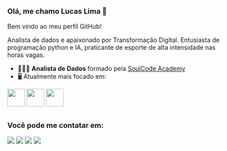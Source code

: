 ### Olá, me chamo Lucas Lima 👋
Bem vindo ao meu perfil GitHub!

Analista de dados e apaixonado por Transformação Digital. Entusiasta de programação python e IA, praticante de esporte de alta intensidade nas horas vagas.

* 👨🏻‍💻 **Analista de Dados** formado pela [SoulCode Academy](https://soulcode.com/)
* 🖥️ Atualmente mais focado em:

<div style="display: inline">
<img width='40' height='40' src="https://cdn.jsdelivr.net/gh/devicons/devicon/icons/python/python-original.svg" />
<img width='40' height='40' src="https://cdn.jsdelivr.net/gh/devicons/devicon/icons/pandas/pandas-original.svg" />
<img width='40' height='40' src="https://cdn.jsdelivr.net/gh/devicons/devicon/icons/postgresql/postgresql-original.svg" />
</div>

##

### Você pode me contatar em:
<div>
<a href="https://instagram.com/lucaskrlima" target="_blank"><img loading="lazy" src="https://img.shields.io/badge/-Instagram-%23E4405F?style=for-the-badge&logo=instagram&logoColor=white" target="_blank"></a>
<a href = "mailto:kaue_lucas@hotmail.com"><img loading="lazy" src="https://img.shields.io/badge/Microsoft-0078D4?style=for-the-badge&logo=microsoft&logoColor=white" target="_blank"></a>
<a href = "https://wa.me/5567991012006"><img loading="lazy" src="https://img.shields.io/badge/WhatsApp-25D366?style=for-the-badge&logo=whatsapp&logoColor=white" target="_blank"></a>
<a href="https://www.linkedin.com/in/lucaskrlima" target="_blank"><img loading="lazy" src="https://img.shields.io/badge/-LinkedIn-%230077B5?style=for-the-badge&logo=linkedin&logoColor=white" target="_blank"></a>   
</div>

          
          
